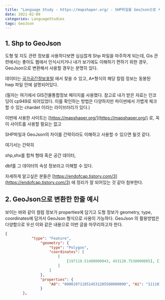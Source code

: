 ```yaml
---
title: "Language Study - https://mapshaper.org/ - SHP파일을 GeoJson으로 사용하고싶다면"
date: 2021-02-09
categories: LanguageStudies
tags: GeoJson
---
```



## 1. Shp to GeoJson

도형 및 지도 관련 정보를 사용하다보면 심심찮게 Shp 파일을 마주하게 되는데, Gis 관련에서는 좋아도 웹에서 인식시키거나 내가 보기에도 이해하기 편하기 위한 경우,  GeoJson으로 변환해서 사용할 경우는 분명히 있다.

데이터는 [국가공간정보포털](http://openapi.nsdi.go.kr/nsdi/eios/OpenapiList.do?provOrg=NIA&gubun=F) 에서 찾을 수 있고, A*형식의 해당 칼럼 정보는 동봉된 hwp 파일 안에 설명되어있다.

(필자는 여기에서 GIS건물통합정보 페이지를 사용했다. 참고로 내가 받은 자료는 인코딩이 cp949로 되어있었다. 이를 확인하는 방법은 다양하지만 파이썬에서 가볍게 체크할 수 있는 chardet 이라는 라이브러리가 있다.)


이번에 사용한 사이트는 [https://mapshaper.org/](https://mapshaper.org/) 로, 꼭 이 사이트를 사용할 필요는 없고 

SHP파일과 GeoJson의 차이를 간략히라도 이해하고 사용할 수 있으면 될것 같다.

여기서는 간략히

shp,shx를 합쳐 형태 혹은 공간 데이터, 

dbf를 그 데이터의 속성 정보라고 이해할 수 있다.

자세하게 알고싶은 분들은 [https://endofcap.tistory.com/3](https://endofcap.tistory.com/3) 에 정리가 잘 되어있는 것 같아 첨부한다.


## 2. GeoJson으로 변환한 한줄 예시

보이는 바와 같이 컬럼 정보가 properties에 담기고 도형 정보가 geometry, type, coordinates에 담겨서 GeoJson 형식으로 사용이 가능하다. GeoJson 의 활용방법은 다양함으로 우선 이와 같은 내용으로 이번 글을 마무리하고자 한다. 

```json
{
            "type": "Feature",
                "geometry": { 
                    "type": "Polygon", 
                    "coordinates": [
                        [
                            [197110.51400000043, 453120.7530000005], [197110.31400000025, 453120.5529999994], [197110.51400000043, 453120.3530000001], [197110.7139999997, 453120.5529999994], [197110.51400000043, 453120.7530000005]
                        ]
                    ] 
                }, 
                "properties": { 
                    "A0": "0000197110514531205500000000", "A1": "1111011000100760000", "A2": "1111011000", "A3": "서울특별시 종로구 누하동", "A4": "1", "A5": "일반", "A6": "76", "A7": "24944", "A8": "1", "A9": "일반건축물", "A10": "2", "A11":  "일반건축물대방", "A12": "", "A13": "0", "A14": "111102100002", "A15": "11003", "A16": "0", "A17": "00049", "A18": "00009", "A19": "", "A20": "0", "A21": "주건축물", "A22": 0, "A23": 0, "A24": 42.98, "A25": 0, "A26": 0, "A27": "51", "A28": "일반목구조", "A29": "01000", "A30": "단독주택", "A31": 0, "A32": 1, "A33": 0, "A34": "", "A35": "", "A36": 0, "A37": 0, "A38": "2020-09-16T00:00:00.000Z" 
                }
        },
```